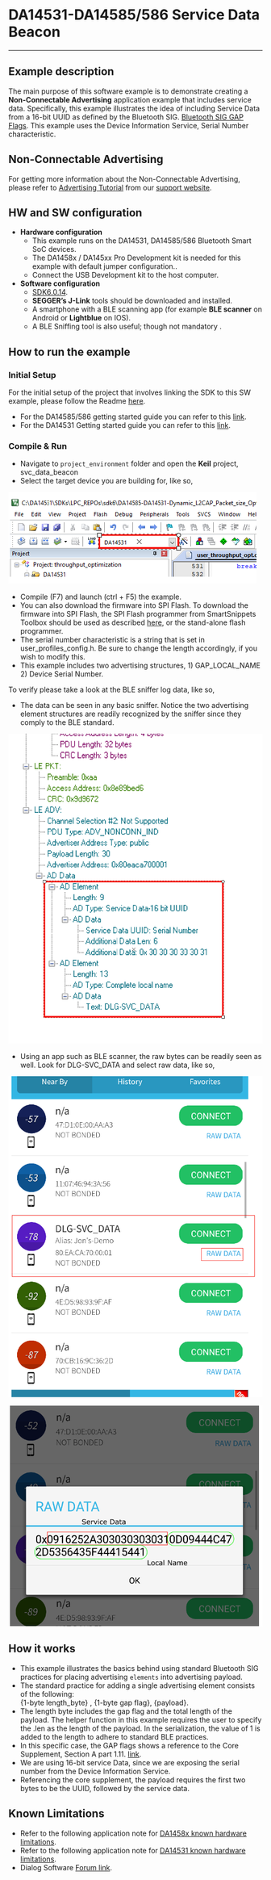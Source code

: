 

# DA14531-DA14585/586 Service Data Beacon

---

## Example description

The main purpose of this software example is to demonstrate creating a **Non-Connectable Advertising** application example that includes service data.   Specifically, this example illustrates the idea of 
including Service Data from a 16-bit UUID as defined by the Bluetooth SIG.  [Bluetooth SIG GAP Flags](https://www.bluetooth.com/specifications/assigned-numbers/generic-access-profile/).
This example uses the Device Information Service, Serial Number characteristic.

## Non-Connectable Advertising

For getting more information about the Non-Connectable Advertising, please refer to [Advertising Tutorial](https://www.dialog-semiconductor.com/sites/default/files/advertising_concept.pdf) from our [support website](https://www.dialog-semiconductor.com/bluetooth-low-energy).

## HW and SW configuration

- **Hardware configuration**
  - This example runs on the DA14531, DA14585/586 Bluetooth Smart SoC devices.
  - The DA1458x / DA145xx Pro Development kit is needed for this example with default jumper configuration..
  - Connect the USB Development kit to the host computer.
- **Software configuration**
  - [SDK6.0.14](https://www.dialog-semiconductor.com/da14531_sdk_latest).
  - **SEGGER’s J-Link** tools should be downloaded and installed.
  - A smartphone with a BLE scanning app (for example **BLE scanner** on Android or **Lightblue** on IOS).
  - A BLE Sniffing tool is also useful; though not mandatory .

## How to run the example

### Initial Setup

For the initial setup of the project that involves linking the SDK to this SW example, please follow the Readme [here](https://github.com/dialog-semiconductor/BLE_SDK6_examples).

- For the DA14585/586 getting started guide you can refer to this [link](http://lpccs-docs.dialog-semiconductor.com/da14585_getting_started/index.html).
- For the DA14531 Getting started guide you can refer to this [link](https://www.dialog-semiconductor.com/da14531-getting-started).

### Compile & Run

- Navigate to ``project_environment`` folder and open the **Keil** project, svc_data_beacon
- Select the target device you are building for, like so,


![Expand_Select_Device](assets/Expand_Select_Device.png)


- Compile (F7) and launch (ctrl + F5) the example.
- You can also download the firmware into SPI Flash. To download the firmware into SPI Flash, the  SPI Flash programmer from SmartSnippets Toolbox should be used as described 
  [here](http://lpccs-docs.dialog-semiconductor.com/UM-B-083/index.html), or the stand-alone flash programmer. 
- The serial number characteristic is a string that is set in user_profiles_config.h.  Be sure to change the length accordingly, if you wish to modify this.  
- This example includes two advertising structures, 1) GAP_LOCAL_NAME 2) Device Serial Number.


To verify please take a look at the BLE sniffer log data, like so,

- The data can be seen in any basic sniffer. Notice the two advertising element structures are readily recognized by the sniffer since they comply to the BLE standard.

![beacon_sniffer_data](assets/beacon_sniffer_data.png)

- Using an app such as BLE scanner, the raw bytes can be readily seen as well.  Look for DLG-SVC_DATA and select raw data, like so,

![ble_scanner](assets/ble_scanner.png)

	
![ble_scaner_data](assets/ble_scanner_bytes.png)


## How it works
- This example illustrates the basics behind using standard Bluetooth SIG practices for placing advertising ``elements`` into advertising payload.
- The standard practice for adding a single advertising element consists of the following:  
  {1-byte length_byte} , {1-byte gap flag}, {payload}.
- The length byte includes the gap flag and the total length of the payload.  The helper function in this example requires the user to specify the .len as the length of the payload.  In the serialization, the value of 1 is added to the length to adhere to standard BLE practices. 
- In this specific case, the GAP flags shows a reference to the Core Supplement, Section A part 1.11.  [link](https://www.bluetooth.org/docman/handlers/DownloadDoc.ashx?doc_id=480305).
- We are using 16-bit service Data, since we are exposing the serial number from the Device Information Service.  
- Referencing the core supplement, the payload requires the first two bytes to be the UUID, followed by the service data. 

## Known Limitations

- Refer to the following application note for [DA1458x known hardware limitations](https://www.dialog-semiconductor.com/sites/default/files/da1458x-knownlimitations_2019_01_07.pdf  "known hardware limitations").
- Refer to the following application note for [DA14531 known hardware limitations](https://www.dialog-semiconductor.com/da14531_HW_Limitation  "known hardware limitations"). 
- Dialog Software [Forum link](https://www.dialog-semiconductor.com/forum).

